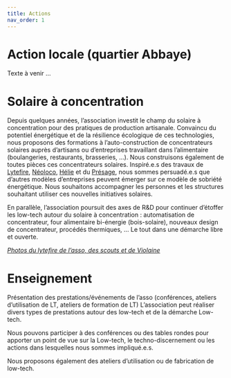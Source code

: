 ```yaml
---
title: Actions
nav_order: 1
---
```


# Action locale (quartier Abbaye)

Texte à venir ...

# Solaire à concentration

Depuis quelques années, l’association investit le champ du solaire à concentration pour des pratiques de production artisanale. Convaincu du potentiel énergétique et de la résilience écologique de ces technologies, nous proposons des formations à l’auto-construction de concentrateurs solaires auprès d’artisans ou d’entreprises travaillant dans l’alimentaire (boulangeries, restaurants, brasseries, …). Nous construisons également de toutes pièces ces concentrateurs solaires.
Inspiré.e.s des travaux de [Lytefire](https://lytefire.com/fr), [Néoloco](https://neoloco.fr/), [Hélie](https://microbrasseriehelie.odoo.com/) et du [Présage](https://lepresage.fr/), nous sommes persuadé.e.s que d’autres modèles d’entreprises peuvent émerger sur ce modèle de sobriété énergétique. Nous souhaitons accompagner les personnes et les structures souhaitant utiliser ces nouvelles initiatives solaires.

En parallèle, l’association poursuit des axes de R&D pour continuer d’étoffer les low-tech autour du solaire à concentration : automatisation de concentrateur, four alimentaire bi-énergie (bois-solaire), nouveaux design de concentrateur, procédés thermiques, … Le tout dans une démarche libre et ouverte.

[*Photos du lytefire de l’asso, des scouts et de Violaine*]()

# Enseignement

Présentation des prestations/événements de l’asso (conférences, ateliers d’utilisation de LT, ateliers de formation de LT)
L’association peut réaliser divers types de prestations autour des low-tech et de la démarche Low-tech.

Nous pouvons participer à des conférences ou des tables rondes pour apporter un point de vue sur la Low-tech, le techno-discernement ou les actions dans lesquelles nous sommes impliqué.e.s.

Nous proposons également des ateliers d’utilisation ou de fabrication de low-tech.

